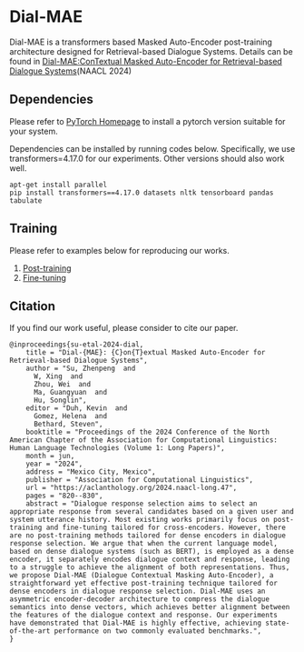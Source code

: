 # Dial-MAE
Dial-MAE is a transformers based Masked Auto-Encoder post-training architecture designed for Retrieval-based Dialogue Systems. Details can be found in [Dial-MAE:ConTextual Masked Auto-Encoder for Retrieval-based Dialogue Systems](https://arxiv.org/abs/2306.04357)(NAACL 2024)

## Dependencies

Please refer to [PyTorch Homepage](https://pytorch.org/get-started/previous-versions/) to install a pytorch version suitable for your system.

Dependencies can be installed by running codes below. Specifically, we use transformers=4.17.0 for our experiments. Other versions should also work well.

```
apt-get install parallel
pip install transformers==4.17.0 datasets nltk tensorboard pandas tabulate
```
## Training
Please refer to examples below for reproducing our works.
1. [Post-training](https://github.com/suu990901/Dial-MAE/tree/main/dialogue_post_train)
2. [Fine-tuning](https://github.com/suu990901/Dial-MAE/tree/main/dialogue_finetune)

## Citation
If you find our work useful, please consider to cite our paper.
```
@inproceedings{su-etal-2024-dial,
    title = "Dial-{MAE}: {C}on{T}extual Masked Auto-Encoder for Retrieval-based Dialogue Systems",
    author = "Su, Zhenpeng  and
      W, Xing  and
      Zhou, Wei  and
      Ma, Guangyuan  and
      Hu, Songlin",
    editor = "Duh, Kevin  and
      Gomez, Helena  and
      Bethard, Steven",
    booktitle = "Proceedings of the 2024 Conference of the North American Chapter of the Association for Computational Linguistics: Human Language Technologies (Volume 1: Long Papers)",
    month = jun,
    year = "2024",
    address = "Mexico City, Mexico",
    publisher = "Association for Computational Linguistics",
    url = "https://aclanthology.org/2024.naacl-long.47",
    pages = "820--830",
    abstract = "Dialogue response selection aims to select an appropriate response from several candidates based on a given user and system utterance history. Most existing works primarily focus on post-training and fine-tuning tailored for cross-encoders. However, there are no post-training methods tailored for dense encoders in dialogue response selection. We argue that when the current language model, based on dense dialogue systems (such as BERT), is employed as a dense encoder, it separately encodes dialogue context and response, leading to a struggle to achieve the alignment of both representations. Thus, we propose Dial-MAE (Dialogue Contextual Masking Auto-Encoder), a straightforward yet effective post-training technique tailored for dense encoders in dialogue response selection. Dial-MAE uses an asymmetric encoder-decoder architecture to compress the dialogue semantics into dense vectors, which achieves better alignment between the features of the dialogue context and response. Our experiments have demonstrated that Dial-MAE is highly effective, achieving state-of-the-art performance on two commonly evaluated benchmarks.",
}
```
